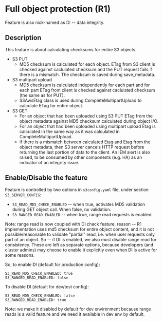 # Full object protection (R1)

Feature is also nick-named as DI -- data integrity.

## Description

This feature is about calculating checksums for entire S3 objects.

- S3 PUT
  - MD5 checksum is calculated for each object. ETag from S3 client is checked
    against caclulated checksum and the PUT request fails if there is a
    mismatch. The checksum is saved during save_metadata.
- S3 multipart upload
  - MD5 checksum is calculated independently for each part and for each part
    ETag from client is checked against caclulated checksum (the same as for
    PUT).
  - S3AwsEtag class is used during CompleteMultipartUpload to calculate ETag
    for entire object.
- S3 GET
  - For an object that had been uploaded using S3 PUT ETag from the object
    metadata against MD5 checksum calculated during object I/O.
  - For an object that had been uploaded using multipart upload Etag is
    calculated in the same way as it was calculated in CompleteMultipartUpload.
  - If there is a mismatch between calculated Etag and Etag from the object
    metadata, then S3 server cancels HTTP request before returning the last
    portion of data to the client.  An IEM alert is also raised, to be
    consumed by other components (e.g. HA) as an indicator of an integrity
    issue.

## Enable/Disable the feature

Feature is controlled by two options in `s3config.yaml` file, under
section `S3_SERVER_CONFIG`:

- `S3_READ_MD5_CHECK_ENABLED` -- when true, activates MD5 validation during
  GET object call.  When false, no validation.
- `S3_RANGED_READ_ENABLED` -- when true, range read requests is enabled.

Note: range read is now coupled with DI check feature, reason -- R1
implementation uses md5 checksum for entire object content, and it is not
possible/reasonable to validate "partial" read, i.e. when user requests
only part of an object.  So -- if DI is enabled, we also must disable
range read for consistency.  These are left as separate options, because
developers (and cluster admins) may choose to enable it explicitly even
when DI is active for some reasons.

So, to enable DI (default for production config):

```
S3_READ_MD5_CHECK_ENABLED: true
S3_RANGED_READ_ENABLED: false
```

To disable DI (default for dev/test config):

```
S3_READ_MD5_CHECK_ENABLED: false
S3_RANGED_READ_ENABLED: true
```

Note: we make it disabled by default for dev environment because range reads
is a valid feature and we need it available in dev env by default.
